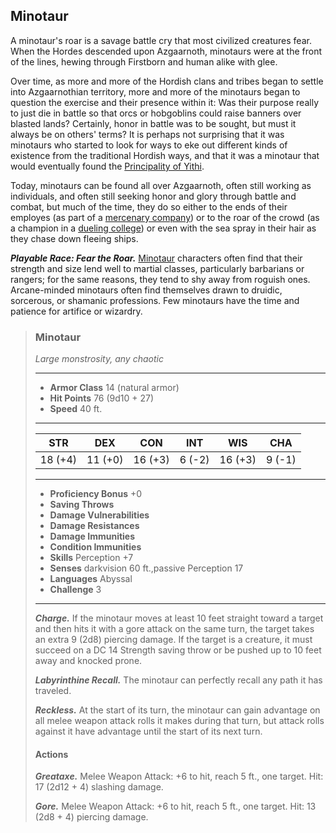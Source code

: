 ## Minotaur
A minotaur's roar is a savage battle cry that most civilized creatures fear. When the Hordes descended upon Azgaarnoth, minotaurs were at the front of the lines, hewing through Firstborn and human alike with glee.

Over time, as more and more of the Hordish clans and tribes began to settle into Azgaarnothian territory, more and more of the minotaurs began to question the exercise and their presence within it: Was their purpose really to just die in battle so that orcs or hobgoblins could raise banners over blasted lands? Certainly, honor in battle was to be sought, but must it always be on others' terms? It is perhaps not surprising that it was minotaurs who started to look for ways to eke out different kinds of existence from the traditional Hordish ways, and that it was a minotaur that would eventually found the [Principality of Yithi](../Nations/Yithi.md).

Today, minotaurs can be found all over Azgaarnoth, often still working as individuals, and often still seeking honor and glory through battle and combat, but much of the time, they do so either to the ends of their employes (as part of a [mercenary company](../Organizations/MercCompanies/index.md)) or to the roar of the crowd (as a champion in a [dueling college](../Organizations/DuelingColleges/index.md)) or even with the sea spray in their hair as they chase down fleeing ships.

***Playable Race: Fear the Roar.*** [Minotaur](../Races/Minotaurs.md) characters often find that their strength and size lend well to martial classes, particularly barbarians or rangers; for the same reasons, they tend to shy away from roguish ones. Arcane-minded minotaurs often find themselves drawn to druidic, sorcerous, or shamanic professions. Few minotaurs have the time and patience for artifice or wizardry.

>### Minotaur
>*Large monstrosity, any chaotic*
>___
>- **Armor Class** 14 (natural armor)
>- **Hit Points** 76 (9d10 + 27)
>- **Speed** 40 ft.
>___
>|**STR**|**DEX**|**CON**|**INT**|**WIS**|**CHA**|
>|:---:|:---:|:---:|:---:|:---:|:---:|
>|18 (+4)|11 (+0)|16 (+3)|6 (-2)|16 (+3)|9 (-1)|
>
>___
>- **Proficiency Bonus** +0
>- **Saving Throws** 
>- **Damage Vulnerabilities** 
>- **Damage Resistances** 
>- **Damage Immunities** 
>- **Condition Immunities** 
>- **Skills** Perception +7
>- **Senses** darkvision 60 ft.,passive Perception 17
>- **Languages** Abyssal
>- **Challenge** 3
>___
>***Charge.*** If the minotaur moves at least 10 feet straight toward a target and then hits it with a gore attack on the same turn, the target takes an extra 9 (2d8) piercing damage. If the target is a creature, it must succeed on a DC 14 Strength saving throw or be pushed up to 10 feet away and knocked prone.
>
>***Labyrinthine Recall.*** The minotaur can perfectly recall any path it has traveled.
>
>***Reckless.*** At the start of its turn, the minotaur can gain advantage on all melee weapon attack rolls it makes during that turn, but attack rolls against it have advantage until the start of its next turn.
>
>#### Actions
>***Greataxe.*** Melee Weapon Attack: +6 to hit, reach 5 ft., one target. Hit: 17 (2d12 + 4) slashing damage.
>
>***Gore.*** Melee Weapon Attack: +6 to hit, reach 5 ft., one target. Hit: 13 (2d8 + 4) piercing damage.
>
